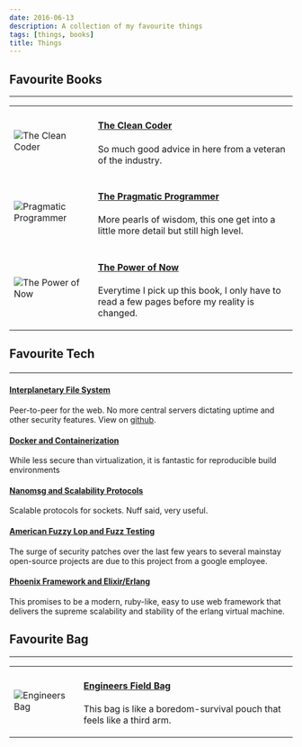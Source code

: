 ```yaml
---
date: 2016-06-13
description: A collection of my favourite things
tags: [things, books]
title: Things
---
```


<div id="things">

<h2> Favourite Books </h2>

<hr>

<table>
<tbody>
<tr>
<td>
<img alt="The Clean Coder" src="/images/things/clean_coder.jpg" />
</td>
<td>
<h4><a href="https://www.amazon.ca/Clean-Coder-Conduct-Professional-Programmers/dp/0137081073?ie=UTF8&psc=1&redirect=true&redirect=true&ref_=ox_sc_sfl_title_&smid=A3DWYIK6Y9EEQB">The Clean Coder</a></h4>
<p>So much good advice in here from a veteran of the industry.</p>
</td>
</tr>
<tr>
<td>
<img alt="Pragmatic Programmer" src="/images/things/pragmatic_programmer.jpg" />
</td>
<td>
<h4><a href="https://www.amazon.ca/Pragmatic-Programmer-Journeyman-Master/dp/020161622X/ref=sr_1_1?s=books&ie=UTF8&qid=1465884768&sr=1-1&keywords=pragmatic+programmer">The Pragmatic Programmer</a></h4>
<p>More pearls of wisdom, this one get into a little more detail but still high level.</p>
</td>
</tr>
<tr>
<td>
<img alt="The Power of Now" src="/images/things/power_of_now.jpg" />
</td>
<td>
<h4><a href="https://www.amazon.ca/Power-Now-Guide-Spiritual-Enlightenment/dp/1577314808/ref=sr_1_1?s=books&ie=UTF8&qid=1465884857&sr=1-1&keywords=the+power+of+now">The Power of Now</a></h4>
<p>Everytime I pick up this book, I only have to read a few pages before my reality is changed.</p>
</td>
</tr>
</tbody>
</table>

<h2>Favourite Tech</2>

<hr>

<h4><a href="http://ipfs.org">Interplanetary File System</a></h4>
<p>Peer-to-peer for the web.  No more central servers dictating uptime and other security features.  View on <a href="https://github.com/ipfs">github</a>.</p>

<h4><a href="https://www.docker.com">Docker and Containerization</a></h4>
<p>
While less secure than virtualization, it is fantastic for reproducible build environments
</p>

<h4><a href="http://nanomsg.org">Nanomsg and Scalability Protocols</a></h4>
<p>Scalable protocols for sockets.  Nuff said, very useful.</p>

<h4><a href="http://lcamtuf.coredump.cx/afl/">American Fuzzy Lop and Fuzz Testing</a></h4>
<p>The surge of security patches over the last few years to several mainstay open-source projects are due to this project from a google employee.</p>

<h4><a href="http://www.phoenixframework.org">Phoenix Framework and Elixir/Erlang</a></h4>
<p>This promises to be a modern, ruby-like, easy to use web framework that delivers the supreme scalability and stability of the erlang virtual machine.</p>

<h2>Favourite Bag</h2>

<hr>

<table>
<tbody>
<tr>
<td>
<img alt="Engineers Bag" src="/images/things/engineers_bag.jpg" />
</td>
<td>
<h4><a href="https://www.amazon.ca/gp/product/B0013O79F6/ref=oh_aui_detailpage_o07_s00?ie=UTF8&psc=1">Engineers Field Bag</a></h4>
<p>This bag is like a boredom-survival pouch that feels like a third arm.</p>
</td>
</tr>
</tbody>
</table>

</div>
